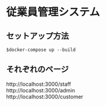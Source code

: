 # 従業員管理システム

## セットアップ方法

```
$docker-compose up --build
```

## それぞれのページ

http://localhost:3000/staff  
http://localhost:3000/admin  
http://localhost:3000/customer
